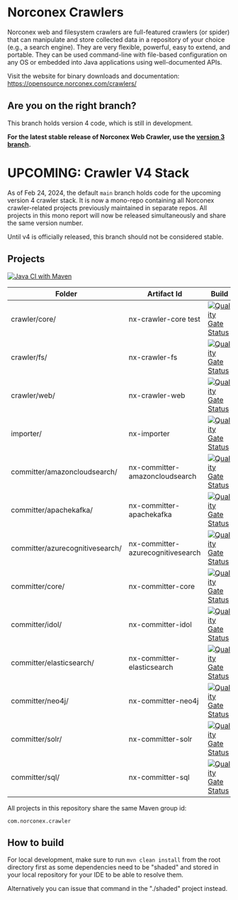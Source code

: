 # Norconex Crawlers

Norconex web and filesystem crawlers are full-featured crawlers (or spider) that can manipulate and store collected data in a repository of your choice (e.g., a search engine). They are very flexible, powerful, easy to extend, and portable. They can be used command-line with file-based configuration on any OS or embedded into Java applications using well-documented APIs.

Visit the website for binary downloads and documentation:
https://opensource.norconex.com/crawlers/

## Are you on the right branch?

This branch holds version 4 code, which is still in development.

**For the latest stable release of Norconex Web Crawler, use the [version 3 branch](https://github.com/Norconex/crawlers/tree/3.x-branch).**

# UPCOMING: Crawler V4 Stack

As of Feb 24, 2024, the default `main` branch holds code for the upcoming version 4 crawler stack. It is now a mono-repo containing all Norconex crawler-related projects previously maintained in separate repos. All projects in this mono report will now be released simultaneously and share the same version number.

Until v4 is officially released, this branch should not be considered stable.  

## Projects

[![Java CI with Maven](https://github.com/Norconex/crawlers/actions/workflows/ci.yml/badge.svg)](https://github.com/Norconex/crawlers/actions/workflows/ci.yml)

| Folder                       | Artifact Id                    | Build         |
| ---------------------------- | ------------------------------ | ------------- |
| crawler/core/                | nx-crawler-core test           | [![Quality Gate Status](https://sonarcloud.io/api/project_badges/measure?project=com.norconex.crawler%3Anx-crawler-core&metric=alert_status)](https://sonarcloud.io/summary/new_code?id=com.norconex.crawler%3Anx-crawler-core) |
| crawler/fs/                  | nx-crawler-fs                  | [![Quality Gate Status](https://sonarcloud.io/api/project_badges/measure?project=com.norconex.crawler%3Anx-crawler-fs&metric=alert_status)](https://sonarcloud.io/summary/new_code?id=com.norconex.crawler%3Anx-crawler-fs) |
| crawler/web/                 | nx-crawler-web                 | [![Quality Gate Status](https://sonarcloud.io/api/project_badges/measure?project=com.norconex.crawler%3Anx-crawler-web&metric=alert_status)](https://sonarcloud.io/summary/new_code?id=com.norconex.crawler%3Anx-crawler-web) |
| importer/                    | nx-importer                    | [![Quality Gate Status](https://sonarcloud.io/api/project_badges/measure?project=com.norconex.crawler%3Anx-importer&metric=alert_status)](https://sonarcloud.io/summary/new_code?id=com.norconex.crawler%3Anx-importer) |
| committer/amazoncloudsearch/ | nx-committer-amazoncloudsearch | [![Quality Gate Status](https://sonarcloud.io/api/project_badges/measure?project=com.norconex.crawler%3Anx-committer-amazoncloudsearch&metric=alert_status)](https://sonarcloud.io/summary/new_code?id=com.norconex.crawler%3Anx-committer-amazoncloudsearch) |
| committer/apachekafka/       | nx-committer-apachekafka       | [![Quality Gate Status](https://sonarcloud.io/api/project_badges/measure?project=com.norconex.crawler%3Anx-committer-apachekafka&metric=alert_status)](https://sonarcloud.io/summary/new_code?id=com.norconex.crawler%3Anx-committer-apachekafka) |
| committer/azurecognitivesearch/ | nx-committer-azurecognitivesearch | [![Quality Gate Status](https://sonarcloud.io/api/project_badges/measure?project=com.norconex.crawler%3Anx-committer-azurecognitivesearch&metric=alert_status)](https://sonarcloud.io/summary/new_code?id=com.norconex.crawler%3Anx-committer-azurecognitivesearch) |
| committer/core/              | nx-committer-core              | [![Quality Gate Status](https://sonarcloud.io/api/project_badges/measure?project=com.norconex.crawler%3Anx-committer-core&metric=alert_status)](https://sonarcloud.io/summary/new_code?id=com.norconex.crawler%3Anx-committer-core) |
| committer/idol/              | nx-committer-idol              | [![Quality Gate Status](https://sonarcloud.io/api/project_badges/measure?project=com.norconex.crawler%3Anx-committer-idol&metric=alert_status)](https://sonarcloud.io/summary/new_code?id=com.norconex.crawler%3Anx-committer-idol) |
| committer/elasticsearch/     | nx-committer-elasticsearch     | [![Quality Gate Status](https://sonarcloud.io/api/project_badges/measure?project=com.norconex.crawler%3Anx-committer-elasticsearch&metric=alert_status)](https://sonarcloud.io/summary/new_code?id=com.norconex.crawler%3Anx-committer-elasticsearch) |
| committer/neo4j/              | nx-committer-neo4j            | [![Quality Gate Status](https://sonarcloud.io/api/project_badges/measure?project=com.norconex.crawler%3Anx-committer-neo4j&metric=alert_status)](https://sonarcloud.io/summary/new_code?id=com.norconex.crawler%3Anx-committer-neo4j) |
| committer/solr/              | nx-committer-solr              | [![Quality Gate Status](https://sonarcloud.io/api/project_badges/measure?project=com.norconex.crawler%3Anx-committer-solr&metric=alert_status)](https://sonarcloud.io/summary/new_code?id=com.norconex.crawler%3Anx-committer-solr) |
| committer/sql/               | nx-committer-sql               | [![Quality Gate Status](https://sonarcloud.io/api/project_badges/measure?project=com.norconex.crawler%3Anx-committer-sql&metric=alert_status)](https://sonarcloud.io/summary/new_code?id=com.norconex.crawler%3Anx-committer-sql) |


All projects in this repository share the same Maven group id:

    com.norconex.crawler
    
## How to build

For local development, make sure to run `mvn clean install` from the root
directory first as some dependencies need to be "shaded" and stored in your 
local repository for your IDE to be able to resolve them.  

Alternatively you can issue that command in the "./shaded" project instead.

